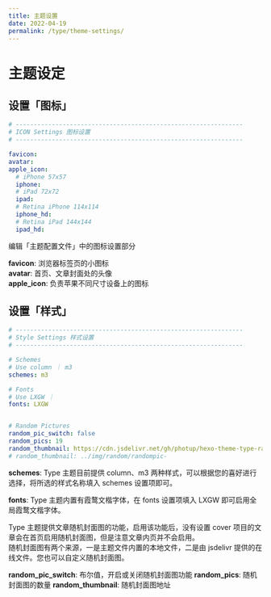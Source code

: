 ```yaml
---
title: 主题设置
date: 2022-04-19
permalink: /type/theme-settings/
---
```

# 主题设定

## 设置「图标」

```yaml
# ---------------------------------------------------------------
# ICON Settings 图标设置
# ---------------------------------------------------------------

favicon: 
avatar: 
apple_icon:
  # iPhone 57x57 
  iphone: 
  # iPad 72x72
  ipad: 
  # Retina iPhone 114x114
  iphone_hd: 
  # Retina iPad 144x144
  ipad_hd: 
```

编辑「主题配置文件」中的图标设置部分

**favicon**: 浏览器标签页的小图标  
**avatar**: 首页、文章封面处的头像  
**apple_icon**: 负责苹果不同尺寸设备上的图标

## 设置「样式」

```yaml
# ---------------------------------------------------------------
# Style Settings 样式设置
# ---------------------------------------------------------------

# Schemes
# Use column ｜ m3
schemes: m3

# Fonts
# Use LXGW ｜ 
fonts: LXGW


# Random Pictures
random_pic_switch: false
random_pics: 19
random_thumbnail: https://cdn.jsdelivr.net/gh/photup/hexo-theme-type-random_pics@v1.0.0/randompic-
# random_thumbnail: ../img/random/randompic-
```

**schemes**: Type 主题目前提供 column、m3 两种样式，可以根据您的喜好进行选择，将所选的样式名称填入 schemes 设置项即可。

**fonts**: Type 主题内置有霞鹜文楷字体，在 fonts 设置项填入 LXGW 即可启用全局霞鹜文楷字体。

Type 主题提供文章随机封面图的功能，启用该功能后，没有设置 cover 项目的文章会在首页启用随机封面图，但是注意文章内页并不会启用。  
随机封面图有两个来源，一是主题文件内置的本地文件，二是由 jsdelivr 提供的在线文件。您也可以自定义随机封面图。

**random_pic_switch**: 布尔值，开启或关闭随机封面图功能
**random_pics**: 随机封面图的数量
**random_thumbnail**: 随机封面图地址



